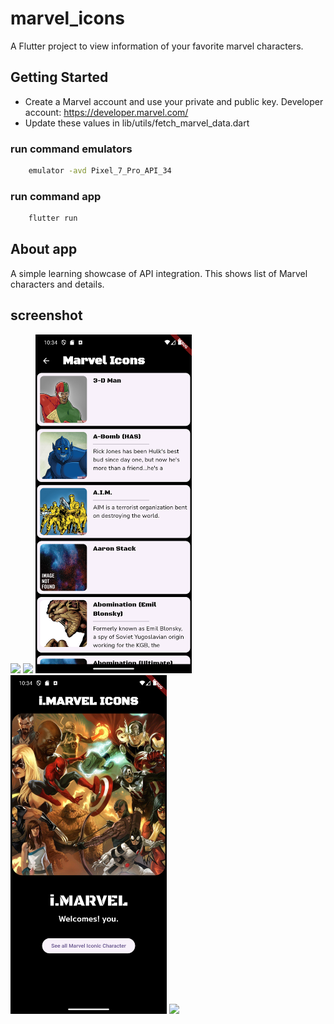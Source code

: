# marvel_icons

A Flutter project to view information of your favorite marvel characters.

## Getting Started

- Create a Marvel account and use your private and public key.
Developer account: https://developer.marvel.com/
- Update these values in lib/utils/fetch_marvel_data.dart


### run command emulators

```cmd
    emulator -avd Pixel_7_Pro_API_34
```

### run command app

```cmd
    flutter run
```

## About app

A simple learning showcase of API integration. This shows list of Marvel characters and details.

## screenshot

<img src = './docs/app-spalsh.png' width=250px/> <img src = './docs/app-loading.png' width=250px/> <img src = './docs/app-list-page.png' width=250px/> <img src = './docs/app-home-page.png' width=250px/> <img src = './docs/app-details-page.png' width=250px/> 
